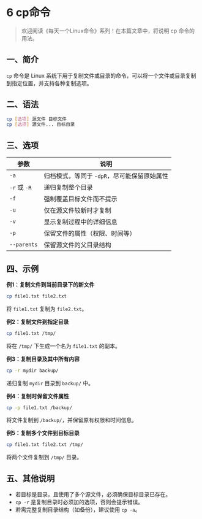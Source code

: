 # 6 cp命令

> 欢迎阅读《每天一个Linux命令》系列！在本篇文章中，将说明 cp 命令的用法。

## 一、简介

`cp` 命令是 Linux 系统下用于复制文件或目录的命令，可以将一个文件或目录复制到指定位置，并支持各种复制选项。

## 二、语法

```bash
cp [选项] 源文件 目标文件
cp [选项] 源文件... 目标目录
```

## 三、选项

| 参数         | 说明                                        |
| ------------ | ------------------------------------------- |
| `-a`         | 归档模式，等同于 `-dpR`，尽可能保留原始属性 |
| `-r` 或 `-R` | 递归复制整个目录                            |
| `-f`         | 强制覆盖目标文件而不提示                    |
| `-u`         | 仅在源文件较新时才复制                      |
| `-v`         | 显示复制过程中的详细信息                    |
| `-p`         | 保留文件的属性（权限、时间等）              |
| `--parents`  | 保留源文件的父目录结构                      |

## 四、示例

**例1：复制文件到当前目录下的新文件**

```bash
cp file1.txt file2.txt
```

将 `file1.txt` 复制为 `file2.txt`。

**例2：复制文件到指定目录**

```bash
cp file1.txt /tmp/
```

将在 `/tmp/` 下生成一个名为 `file1.txt` 的副本。

**例3：复制目录及其中所有内容**

```bash
cp -r mydir backup/
```

递归复制 `mydir` 目录到 `backup/` 中。

**例4：复制时保留文件属性**

```bash
cp -p file1.txt /backup/
```

将文件复制到 `/backup/`，并保留原有权限和时间信息。

**例5：复制多个文件到目标目录**

```bash
cp file1.txt file2.txt /tmp/
```

将两个文件复制到 `/tmp/` 目录。

## 五、其他说明

- 若目标是目录，且使用了多个源文件，必须确保目标目录已存在。
- `cp -r` 是复制目录时必须加的选项，否则会提示错误。
- 若需完整复制目录结构（如备份），建议使用 `cp -a`。


